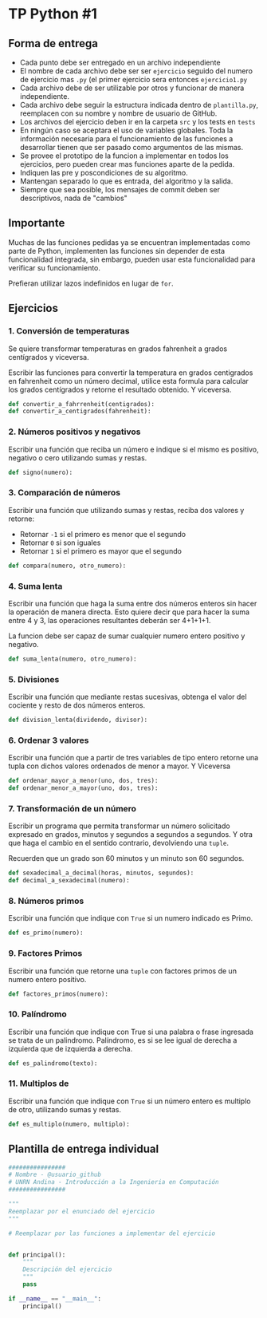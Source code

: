 # TP Python #1

## Forma de entrega
* Cada punto debe ser entregado en un archivo independiente
* El nombre de cada archivo debe ser ser `ejercicio` seguido 
del numero de ejercicio mas `.py` (el primer ejercicio sera entonces `ejercicio1.py`
* Cada archivo debe de ser utilizable por otros y funcionar de manera independiente.
* Cada archivo debe seguir la estructura indicada dentro de `plantilla.py`, 
reemplacen con su nombre y nombre de usuario de GitHub. 
* Los archivos del ejercicio deben ir en la carpeta `src` y los tests en `tests`
* En ningún caso se aceptara el uso de variables globales. Toda la información 
necesaria para el funcionamiento de las funciones a desarrollar tienen que ser
pasado como argumentos de las mismas.
* Se provee el prototipo de la funcion a implementar en todos los ejercicios, 
pero pueden crear mas funciones aparte de la pedida.
* Indiquen las pre y poscondiciones de su algoritmo.
* Mantengan separado lo que es entrada, del algoritmo y la salida.
* Siempre que sea posible, los mensajes de commit deben ser descriptivos, nada de
"cambios"

## Importante
Muchas de las funciones pedidas ya se encuentran implementadas como parte de Python, 
implementen las funciones sin depender de esta funcionalidad integrada, sin embargo, 
pueden usar esta funcionalidad para verificar su funcionamiento.
 
Prefieran utilizar lazos indefinidos en lugar de `for`.

## Ejercicios

### 1. Conversión de temperaturas

Se quiere transformar temperaturas en grados fahrenheit a grados centígrados y viceversa.

Escribir las funciones para convertir la temperatura en grados centigrados en fahrenheit como 
un número decimal, utilice esta formula para calcular los grados centígrados y retorne el 
resultado obtenido. Y viceversa.

``` python
def convertir_a_fahrrenheit(centigrados):
def convertir_a_centigrados(fahrenheit):
```
### 2. Números positivos y negativos

Escribir una función que reciba un número e indique si el mismo es positivo, negativo o cero 
utilizando sumas y restas.

``` python
def signo(numero):
```

### 3. Comparación de números

Escribir una función que utilizando sumas y restas, reciba dos valores y retorne:
 * Retornar `-1` si el primero es menor que el segundo
 * Retornar `0` si son iguales
 * Retornar `1` si el primero es mayor que el segundo
 
``` python
def compara(numero, otro_numero):
```

### 4. Suma lenta

Escribir una función que haga la suma entre dos números enteros sin hacer la operación de 
manera directa. Esto quiere decir que para hacer la suma entre 4 y 3, las operaciones 
resultantes deberán ser 4+1+1+1.

La funcion debe ser capaz de sumar cualquier numero entero positivo y negativo.

``` python
def suma_lenta(numero, otro_numero):
```

### 5. Divisiones
Escribir una función que mediante restas sucesivas, obtenga el valor del 
cociente y resto de dos números enteros.

``` python
def division_lenta(dividendo, divisor):
```

### 6. Ordenar 3 valores
Escribir una función que a partir de tres variables de tipo entero retorne una tupla con dichos valores ordenados de menor a mayor. Y Viceversa

``` python
def ordenar_mayor_a_menor(uno, dos, tres):
def ordenar_menor_a_mayor(uno, dos, tres):
```

### 7. Transformación de un número
Escribir un programa que permita transformar un número solicitado expresado 
en grados, minutos y segundos a segundos a segundos. Y otra que haga el cambio en el sentido
contrario, devolviendo una `tuple`.

Recuerden que un grado son 60 minutos y un minuto son 60 segundos.

``` python
def sexadecimal_a_decimal(horas, minutos, segundos):
def decimal_a_sexadecimal(numero):
```

### 8. Números primos
Escribir una función que indique con `True` si un numero indicado es Primo.

``` python
def es_primo(numero):
```

### 9. Factores Primos
Escribir una función que retorne una `tuple` con factores primos de un numero entero positivo.

``` python
def factores_primos(numero):
```

### 10. Palíndromo
Escribir una función que indique con True si una palabra o frase ingresada se trata de un palindromo.
Palíndromo, es si se lee igual de derecha a izquierda que de izquierda a derecha.

``` python
def es_palindromo(texto):
```

### 11. Multiplos de
Escribir una función que indique con `True` si un número entero es multiplo de otro, utilizando sumas y restas.

``` python
def es_multiplo(numero, multiplo):
```

## Plantilla de entrega individual

```python
################
# Nombre - @usuario_github
# UNRN Andina - Introducción a la Ingenieria en Computación
################

"""
Reemplazar por el enunciado del ejercicio
"""

# Reemplazar por las funciones a implementar del ejercicio


def principal():
    """
    Descripción del ejercicio
    """
    pass

if __name__ == "__main__":
    principal()
```

